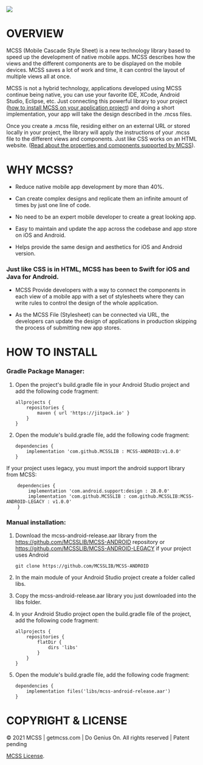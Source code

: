 [![](http://docs.getmcss.com/img/logo_MCSS_pink.37f6be9a.svg)](https://www.getmcss.com)

# OVERVIEW
MCSS (Mobile Cascade Style Sheet) is a new technology library based to speed up the development of native mobile apps. MCSS describes how the views and the different components are to be displayed on the mobile devices. MCSS saves a lot of work and time, it can control the layout of multiple views all at once.

MCSS is not a hybrid technology, applications developed using MCSS continue being native, you can use your favorite IDE, XCode, Android Studio, Eclipse, etc. Just connecting this powerful library to your project ([how to install MCSS on your application project](https://docs.getmcss.com/installation-android)) and doing a short implementation, your app will take the design described in the .mcss files.

Once you create a .mcss file, residing either on an external URL or stored locally in your project, the library will apply the instructions of your .mcss file to the different views and components. Just like CSS works on an HTML website. ([Read about the properties and components supported by MCSS](https://docs.getmcss.com/selectors)).

# WHY MCSS?

- Reduce native mobile app development by more than 40%.

- Can create complex designs and replicate them an infinite amount of times by just one line of code.

- No need to be an expert mobile developer to create a great looking app.

- Easy to maintain and update the app across the codebase and app store on iOS and Android.

- Helps provide the same design and aesthetics for iOS and Android version.

### Just like CSS is in HTML, MCSS has been to Swift for iOS and Java for Android.

- MCSS Provide developers with a way to connect the components in each view of a mobile app with a set of stylesheets where they can write rules to control the design of the whole application.

- As the MCSS File (Stylesheet) can be connected via URL, the developers can update the design of applications in production skipping the process of submitting new app stores. 

# HOW TO INSTALL

### Gradle Package Manager:

1.  Open the project's build.gradle file in your Android Studio project and add the following code fragment:

		allprojects {
			repositories {
				maven { url 'https://jitpack.io' }
			}
		}

2.  Open the module's build.gradle file, add the following code fragment:

		dependencies {
			implementation 'com.github.MCSSLIB : MCSS-ANDROID:v1.0.0'
		}
		    
If your project uses legacy, you must import the android support library from MCSS:

		dependencies {
			implementation 'com.android.support:design : 28.0.0'
			implementation 'com.github.MCSSLIB : com.github.MCSSLIB:MCSS-ANDROID-LEGACY : v1.0.0'
		}


### Manual installation:

1.  Download the mcss-android-release.aar library from the https://github.com/MCSSLIB/MCSS-ANDROID repository or https://github.com/MCSSLIB/MCSS-ANDROID-LEGACY if your project uses Android

    ```
    git clone https://github.com/MCSSLIB/MCSS-ANDROID 
    ```

2.  In the main module of your Android Studio project create a folder called libs.

3.	Copy the mcss-android-release.aar library you just downloaded into the libs folder.

4.	In your Android Studio project open the build.gradle file of the project, add the following code fragment:

		allprojects {
			repositories {
				flatDir {
					dirs 'libs'
				}
			}
		}

5.	Open the module's build.gradle file, add the following code fragment:

		dependencies {
			implementation files('libs/mcss-android-release.aar')
		}  

# COPYRIGHT & LICENSE
© 2021 MCSS | getmcss.com | Do Genius On. All rights reserved | Patent pending 

[MCSS License](https://www.getmcss.com/end-user-license).